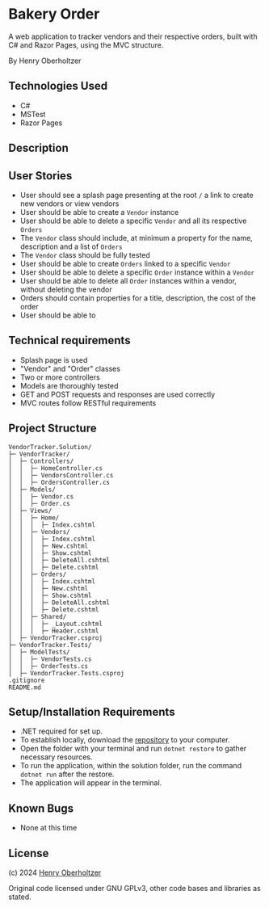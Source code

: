 # Bakery Order

A web application to tracker vendors and their respective orders, built with C# and Razor Pages, using the MVC structure.

By Henry Oberholtzer

## Technologies Used

- C#
- MSTest
- Razor Pages

## Description

## User Stories
- User should see a splash page presenting at the root `/` a link to create new vendors or view vendors
- User should be able to create a `Vendor` instance
- User should be able to delete a specific `Vendor` and all its respective `Orders`
- The `Vendor` class should include, at minimum a property for the name, description and a list of `Orders`
- The `Vendor` class should be fully tested
- User should be able to create `Orders` linked to a specific `Vendor`
- User should be able to delete a specific `Order` instance within a `Vendor`
- User should be able to delete all `Order` instances within a vendor, without deleting the vendor
- Orders should contain properties for a title, description, the cost of the order
- User should be able to 


## Technical requirements
- Splash page is used
- "Vendor" and "Order" classes
- Two or more controllers
- Models are thoroughly tested
- GET and POST requests and responses are used correctly
- MVC routes follow RESTful requirements


## Project Structure

```
VendorTracker.Solution/
├─ VendorTracker/
│  ├─ Controllers/
│  │  ├─ HomeController.cs
│  │  ├─ VendorsController.cs
│  │  ├─ OrdersController.cs
│  ├─ Models/
│  │  ├─ Vendor.cs
│  │  ├─ Order.cs
│  ├─ Views/
│  │  ├─ Home/
│  │  │  ├─ Index.cshtml
│  │  ├─ Vendors/
│  │  │  ├─ Index.cshtml
│  │  │  ├─ New.cshtml
│  │  │  ├─ Show.cshtml
│  │  │  ├─ DeleteAll.cshtml
│  │  │  ├─ Delete.cshtml
│  │  ├─ Orders/
│  │  │  ├─ Index.cshtml
│  │  │  ├─ New.cshtml
│  │  │  ├─ Show.cshtml
│  │  │  ├─ DeleteAll.cshtml
│  │  │  ├─ Delete.cshtml
│  │  ├─ Shared/
│  │  │  ├─ _Layout.cshtml
│  │  │  ├─ Header.cshtml
│  ├─ VendorTracker.csproj
├─ VendorTracker.Tests/
│  ├─ ModelTests/
│  │  ├─ VendorTests.cs
│  │  ├─ OrderTests.cs
│  ├─ VendorTracker.Tests.csproj
.gitignore
README.md
```

## Setup/Installation Requirements

- .NET required for set up.
- To establish locally, download the [repository](https://github.com/henry-oberholtzer/vendors-and-orders) to your computer.
- Open the folder with your terminal and run `dotnet restore` to gather necessary resources.
- To run the application, within the solution folder, run the command `dotnet run` after the restore.
- The application will appear in the terminal.

## Known Bugs

- None at this time

## License

(c) 2024 [Henry Oberholtzer](https://www.henryoberholtzer.com/)

Original code licensed under GNU GPLv3, other code bases and libraries as stated.
